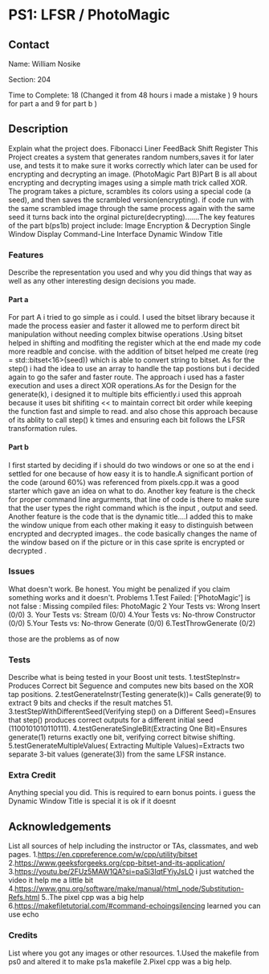 # PS1: LFSR / PhotoMagic

## Contact
Name: William Nosike

Section: 204

Time to Complete: 18 (Changed it from 48 hours i made a mistake ) 9 hours for part a and 9 for part b )


## Description
Explain what the project does.
 Fibonacci Liner FeedBack Shift Register
 This Project creates a system that generates random numbers,saves it for later use, and tests it to make sure it works correctly which later can be used for encrypting and decrypting an image. (PhotoMagic Part B)Part B is all about encrypting and decrypting images using a simple math trick called XOR. The program takes a picture, scrambles its colors using a special code (a seed), and then saves the scrambled version(encrypting). if  code run with the same scrambled image through the same process again with the same seed it turns back into the orginal picture(decrypting).......The key features of the part b(ps1b) project include:
Image Encryption & Decryption
Single Window Display
Command-Line Interface
Dynamic Window Title
### Features
Describe the representation you used and why you did things that way as well as any other interesting design decisions you made.

#### Part a
For part A i tried to go simple as i could.  I used the bitset library because it made the process easier and faster it allowed me to perform direct bit manipulation without needing complex bitwise operations .Using bitset helped in shifting and modfiting the register  which at the end made my code more readble and concise. with the addition of bitset helped me create (reg = std::bitset<16>(seed)) which is able to convert string to bitset.
As for the step() i had the idea to use an array to handle the tap postions but i decided again to go the safer and faster route. The approach i used has a faster execution and uses a direct XOR operations.As for the Design for the generate(k), i designed it to multiple bits efficiently.i used this approah because it uses bit shifiting << to maintain correct bit order while keeping the function fast and simple to read. and also chose this approach because of its ablity to call step() k times and ensuring each bit follows the LFSR transformation rules.

#### Part b
 I first started by deciding if i should do two windows or one so at the end i settled for one because of how easy it is to handle.A significant portion of the code (around 60%) was referenced from pixels.cpp.it was a good starter which gave an idea on what to do. Another key feature is the check for proper command line argurments, that line of code is there to make sure that the user types the right command which is the  input , output and seed. Another feature is the code that is the dynamic title....I added this to make the window unique from each other making it easy to distinguish between encrypted and decrypted images.. the code basically changes the name of the window based on if the picture or in this case sprite is encrypted or decrypted .




### Issues
What doesn't work.  Be honest.  You might be penalized if you claim something works and it doesn't.
Problems
1.Test Failed: ['PhotoMagic'] is not false : Missing compiled files:
	PhotoMagic
2 Your Tests vs: Wrong Insert (0/0)
3. Your Tests vs: Stream (0/0)
4.Your Tests vs: No-throw Constructor (0/0)
5.Your Tests vs: No-throw Generate (0/0)
6.TestThrowGenerate (0/2)

those are the problems as of now 



### Tests
Describe what is being tested in your Boost unit tests.
1.testStepInstr= Produces Correct bit Seguence and computes new bits based on the XOR tap positions.
2.testGenerateInstr(Testing generate(k))= Calls generate(9) to extract 9 bits and checks if the result matches 51.
3.testStepWithDifferentSeed(Verifying step() on a Different Seed)=Ensures that step() produces correct outputs for a different initial seed (1100101010110111).
4.testGenerateSingleBit(Extracting One Bit)=Ensures generate(1) returns exactly one bit, verifying correct bitwise shifting.
5.testGenerateMultipleValues( Extracting Multiple Values)=Extracts two separate 3-bit values (generate(3)) from the same LFSR instance.


### Extra Credit
Anything special you did. This is required to earn bonus points.
i guess the Dynamic Window Title is special it is ok if it doesnt 

## Acknowledgements
List all sources of help including the instructor or TAs, classmates, and web pages.
1.https://en.cppreference.com/w/cpp/utility/bitset
2.https://www.geeksforgeeks.org/cpp-bitset-and-its-application/
3.https://youtu.be/2FUz5MAW1QA?si=paSi3IqtFYiyJsLO i just watched the video it help me a little bit 
4.https://www.gnu.org/software/make/manual/html_node/Substitution-Refs.html 
5..The pixel cpp was a big help 
6.https://makefiletutorial.com/#command-echoingsilencing learned you can use echo




### Credits
List where you got any images or other resources.
1.Used the makefile from ps0 and altered it to make ps1a makefile
2.Pixel cpp was a big help.
